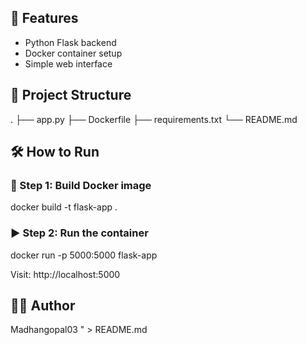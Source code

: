 

## 🚀 Features
- Python Flask backend
- Docker container setup
- Simple web interface

## 📁 Project Structure
.
├── app.py
├── Dockerfile
├── requirements.txt
└── README.md

## 🛠️ How to Run

### 🔧 Step 1: Build Docker image
docker build -t flask-app .

### ▶️ Step 2: Run the container
docker run -p 5000:5000 flask-app

Visit: http://localhost:5000

## 🧑‍💻 Author
Madhangopal03
" > README.md
